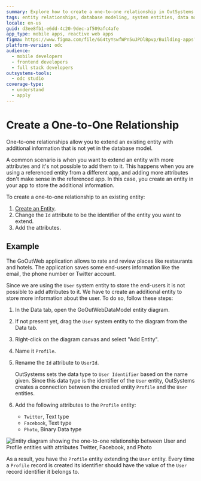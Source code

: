 ```yaml
---
summary: Explore how to create a one-to-one relationship in OutSystems Developer Cloud (ODC) to extend entities with additional attributes.
tags: entity relationships, database modeling, system entities, data management, extending entities
locale: en-us
guid: d3ee8fb1-e6dd-4c20-9dec-af509afc4afe
app_type: mobile apps, reactive web apps
figma: https://www.figma.com/file/6G4tyYswfWPn5uJPDlBpvp/Building-apps?type=design&node-id=3202%3A7445&t=ZwHw8hXeFhwYsO5V-1
platform-version: odc
audience:
  - mobile developers
  - frontend developers
  - full stack developers
outsystems-tools:
  - odc studio
coverage-type:
  - understand
  - apply
---
```


# Create a One-to-One Relationship

One-to-one relationships allow you to extend an existing entity with additional information that is not yet in the database model.

A common scenario is when you want to extend an entity with more attributes and it's not possible to add them to it. This happens when you are using a referenced entity from a different app, and adding more attributes don't make sense in the referenced app. In this case, you create an entity in your app to store the additional information.

To create a one-to-one relationship to an existing entity:

1. [Create an Entity](../entity-create.md).
1. Change the `Id` attribute to be the identifier of the entity you want to extend.
1. Add the attributes.


## Example

The GoOutWeb application allows to rate and review places like restaurants and hotels. The application saves some end-users information like the email, the phone number or Twitter account.

Since we are using the `User` system entity to store the end-users it is not possible to add attributes to it. We have to create an additional entity to store more information about the user. To do so, follow these steps:

1. In the Data tab, open the GoOutWebDataModel entity diagram.

1. If not present yet, drag the `User` system entity to the diagram from the Data tab.

1. Right-click on the diagram canvas and select "Add Entity".

1. Name it `Profile`.

1. Rename the `Id` attribute to `UserId`.

    OutSystems sets the data type to `User Identifier` based on the name given. Since this data type is the identifier of the `User` entity, OutSystems creates a connection between the created entity `Profile` and the `User` entities.

1. Add the following attributes to the `Profile` entity:

    * `Twitter`, Text type
    * `Facebook`, Text type
    * `Photo`, Binary Data type

![Entity diagram showing the one-to-one relationship between User and Profile entities with attributes Twitter, Facebook, and Photo](images/one-to-one-relationship-1.png "One-to-One Relationship Entity Diagram")

As a result, you have the `Profile` entity extending the `User` entity. Every time a `Profile` record is created its identifier should have the value of the `User` record identifier it belongs to.

